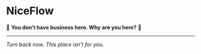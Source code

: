 # NiceFlow

🚫 **You don’t have business here. Why are you here?** 🚫

---

*Turn back now. This place isn’t for you.*
